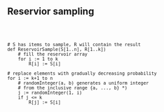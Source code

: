 ## Reservior sampling

<code>

	# S has items to sample, R will contain the result
	def ReservoirSample(S[1..n], R[1..k])
  		# fill the reservoir array
  		for i := 1 to k
      		R[i] := S[i]

	# replace elements with gradually decreasing probability
  	for i := k+1 to n
    	# randomInteger(a, b) generates a uniform integer
    	# from the inclusive range {a, ..., b} *)
    	j := randomInteger(1, i)
    	if j <= k
        	R[j] := S[i]

</code>